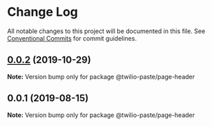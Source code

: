 # Change Log

All notable changes to this project will be documented in this file.
See [Conventional Commits](https://conventionalcommits.org) for commit guidelines.

## [0.0.2](https://github.com/twilio-labs/paste/compare/@twilio-paste/page-header@0.0.1...@twilio-paste/page-header@0.0.2) (2019-10-29)

**Note:** Version bump only for package @twilio-paste/page-header





## 0.0.1 (2019-08-15)

**Note:** Version bump only for package @twilio-paste/page-header
